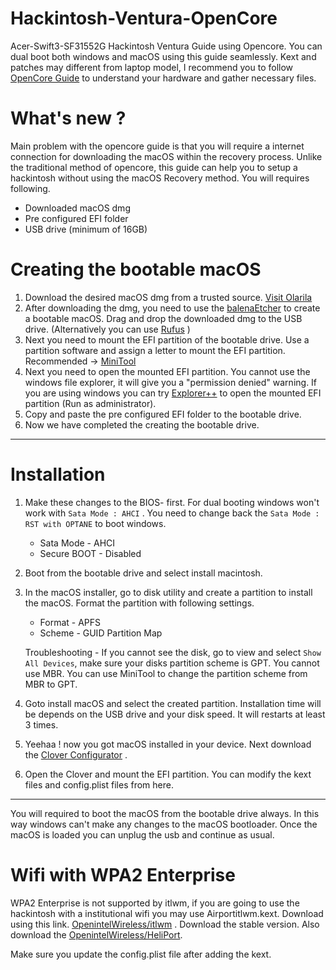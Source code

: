 # Hackintosh-Ventura-OpenCore
 Acer-Swift3-SF31552G Hackintosh Ventura Guide using Opencore. You can dual boot both windows and macOS using this guide seamlessly. Kext and patches may different from laptop model, I recommend you to follow [OpenCore Guide](https://dortania.github.io/OpenCore-Install-Guide/) to understand your hardware and gather necessary files.
 
 # What's new ?
 Main problem with the opencore guide is that you will require a internet connection for downloading the macOS within the recovery process. Unlike the traditional method of opencore, this guide can help you to setup a hackintosh without using the macOS Recovery method. You will requires following.

- Downloaded macOS dmg
- Pre configured EFI folder
- USB drive (minimum of 16GB)


# Creating the bootable macOS

1. Download the desired macOS dmg from a trusted source. [Visit Olarila](https://www.olarila.com/)
2. After downloading the dmg, you need to use the [balenaEtcher](https://www.balena.io/etcher/) to create a bootable macOS. Drag and drop the downloaded dmg to the USB drive. (Alternatively you can use [Rufus](https://rufus.ie/en/) )
3. Next you need to mount the EFI partition of the bootable drive. Use a partition software and assign a letter to mount the EFI partition. Recommended -> [MiniTool](https://www.partitionwizard.com/free-partition-manager.html)
4. Next you need to open the mounted EFI partition. You cannot use the windows file explorer, it will give you a "permission denied" warning. If you are using windows you can try [Explorer++](https://explorerplusplus.com/) to open the mounted EFI partition (Run as administrator).
5. Copy and paste the pre configured EFI folder to the bootable drive.
6. Now we have completed the creating the bootable drive.

----------
# Installation
1. Make these changes to the BIOS- first. For dual booting windows won't work with `Sata Mode : AHCI` . You need to change back the `Sata Mode : RST with OPTANE` to boot windows.
    - Sata Mode - AHCI 
    - Secure BOOT - Disabled

2. Boot from the bootable drive and select install macintosh.
3. In the macOS installer, go to disk utility and create a partition to install the macOS. Format the partition with following settings.
    - Format - APFS
    - Scheme - GUID Partition Map
    
    Troubleshooting - If you cannot see the disk, go to view and select `Show All Devices`, make sure your disks partition scheme is GPT. You cannot use MBR. You can use MiniTool to change the partition scheme from MBR to GPT.
4. Goto install macOS and select the created partition. Installation time will be depends on the USB drive and your disk speed. It will restarts at least 3 times.
5. Yeehaa ! now you got macOS installed in your device. Next download the [Clover Configurator](https://mackie100projects.altervista.org/download-clover-configurator/) . 
6. Open the Clover and mount the EFI partition. You can modify the kext files and config.plist files from here.


----------
You will required to boot the macOS from the bootable drive always. In this way windows can't make any changes to the macOS bootloader.  Once the macOS is loaded you can unplug the usb and continue as usual.
# Wifi with WPA2 Enterprise
WPA2 Enterprise is not supported by itlwm, if you are going to use the hackintosh with a institutional wifi you may use Airportitlwm.kext. Download using this link. [OpenintelWireless/itlwm](https://github.com/OpenIntelWireless/itlwm) . Download the stable version. Also download the [OpenintelWireless/HeliPort](https://github.com/OpenIntelWireless/HeliPort).

Make sure you update the config.plist file after adding the kext.









